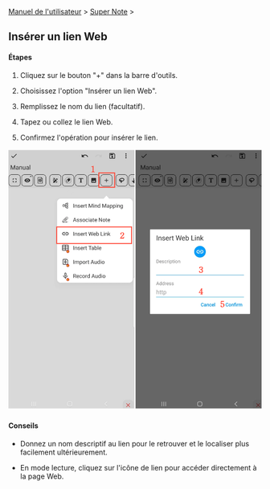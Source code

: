 [Manuel de l'utilisateur](/dragonnest/drawnote/manual/fr) > [Super Note](/dragonnest/drawnote/manual/fr/super_note) >

Insérer un lien Web
---
#### Étapes

1. Cliquez sur le bouton "+" dans la barre d'outils.

2. Choisissez l'option "Insérer un lien Web".

3. Remplissez le nom du lien (facultatif).

4. Tapez ou collez le lien Web.

5. Confirmez l'opération pour insérer le lien.

![](imgs/insert_web_link.png)

#### Conseils
- Donnez un nom descriptif au lien pour le retrouver et le localiser plus facilement ultérieurement.

- En mode lecture, cliquez sur l'icône de lien pour accéder directement à la page Web.